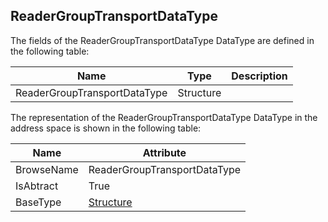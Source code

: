 <!-- datatype -->
## ReaderGroupTransportDataType
<!-- end of description -->
The fields of the ReaderGroupTransportDataType DataType are defined in the following table:  

|Name|Type|Description|
|---|---|---|
|ReaderGroupTransportDataType|Structure||

The representation of the ReaderGroupTransportDataType DataType in the address space is shown in the following table:  

|Name|Attribute|
|---|---|
|BrowseName|ReaderGroupTransportDataType|
|IsAbtract|True|
|BaseType|[Structure](../../../Part3/DataTypes/Structure/readme.md)|

